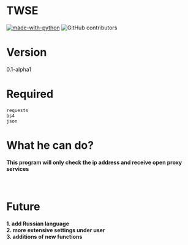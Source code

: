 # TWSE
[![made-with-python](https://img.shields.io/badge/Made%20with-Python-1f425f.svg)](https://www.python.org/)
![GitHub contributors](https://img.shields.io/badge/GitHub%20Contributors-1-blue)

# Version
0.1-alpha1

# Required
<code>requests</code><br>
<code>bs4</code><br>
<code>json</code><br>

# What he can do?

<b>This program will only check the ip address and receive open proxy services</b><br>
<br><br>
# Future

<b>1. add Russian language</b><br>
<b>2. more extensive settings under user</b><br>
<b>3. additions of new functions</b><br>
